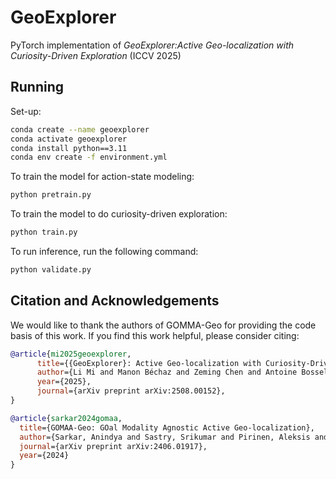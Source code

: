 # GeoExplorer
PyTorch implementation of _GeoExplorer:Active Geo-localization with Curiosity-Driven Exploration_ (ICCV 2025)

## Running

Set-up:
```bash
conda create --name geoexplorer
conda activate geoexplorer
conda install python==3.11
conda env create -f environment.yml
```


To train the model for action-state modeling:
```bash
python pretrain.py
```

To train the model to do curiosity-driven exploration:
```bash
python train.py
```

To run inference, run the following command:
```bash
python validate.py
```


## Citation and Acknowledgements
We would like to thank the authors of GOMMA-Geo for providing the code basis of this work. If you find this work helpful, please consider citing:

```bibtex
@article{mi2025geoexplorer,
      title={{GeoExplorer}: Active Geo-localization with Curiosity-Driven Exploration}, 
      author={Li Mi and Manon Béchaz and Zeming Chen and Antoine Bosselut and Devis Tuia},
      year={2025},
      journal={arXiv preprint arXiv:2508.00152},
}
```
```bibtex
@article{sarkar2024gomaa,
  title={GOMAA-Geo: GOal Modality Agnostic Active Geo-localization},
  author={Sarkar, Anindya and Sastry, Srikumar and Pirinen, Aleksis and Zhang, Chongjie and Jacobs, Nathan and Vorobeychik, Yevgeniy},
  journal={arXiv preprint arXiv:2406.01917},
  year={2024}
}
```

